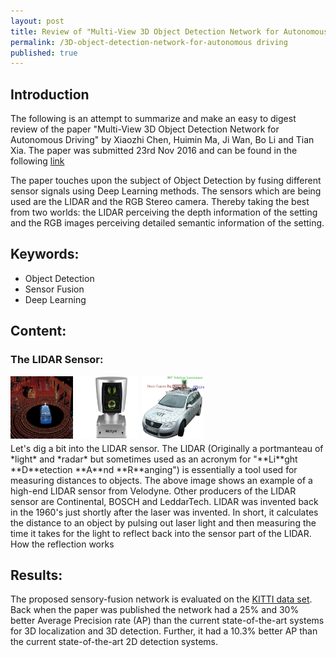 ```yaml
---
layout: post
title: Review of "Multi-View 3D Object Detection Network for Autonomous Driving"
permalink: /3D-object-detection-network-for-autonomous driving
published: true
---
```

## Introduction
The following is an attempt to summarize and make an easy to digest review of the paper "Multi-View 3D Object Detection Network 
for Autonomous Driving" by Xiaozhi Chen, Huimin Ma, Ji Wan, Bo Li and Tian Xia.
The paper was submitted 23rd Nov 2016 and can be found in the following [link](https://arxiv.org/abs/1611.07759)

The paper touches upon the subject of Object Detection by fusing different sensor signals using Deep Learning methods.
The sensors which are being used are the LIDAR and the RGB Stereo camera. Thereby taking the best from two worlds: 
the LIDAR perceiving the depth information of the setting and the RGB images perceiving detailed semantic information of the setting.

## Keywords:
* Object Detection
* Sensor Fusion
* Deep Learning

## Content:
### The LIDAR Sensor:
<img src="https://raw.githubusercontent.com/SimonBuusJensen/SimonBuusJensen.github.io/master/images/lidar-example.jpg" alt="Drawing" style="width: 100px; height: 100px; float: left; margin-right: 1%; margin-bottom: 0.5em;"/>
<img src="https://raw.githubusercontent.com/SimonBuusJensen/SimonBuusJensen.github.io/master/images/lidar-velodyne.png" alt="Drawing" style="width: 100px; height: 100px; float: left; margin-right: 1%; margin-bottom: 0.5em;"/>
<img src="https://raw.githubusercontent.com/SimonBuusJensen/SimonBuusJensen.github.io/master/images/kitti-dataset-car.jpg" alt="Drawing" style="width: 100px; height: 100px; float: left; margin-right: 1%; margin-bottom: 0.5em;"/>
<p style="clear: both;">
Let's dig a bit into the LIDAR sensor. The LIDAR (Originally a portmanteau of *light* and *radar* but sometimes used as an acronym for "**Li**ght **D**etection **A**nd **R**anging") is essentially a tool used for measuring distances to objects. 
The above image shows an example of a high-end LIDAR sensor from Velodyne. Other producers of the LIDAR sensor are Continental, BOSCH and LeddarTech. LIDAR was invented back in the 1960's just shortly after the laser was invented. 
In short, it calculates the distance to an object by pulsing out laser light and then measuring the time it takes for the light to reflect back into the sensor part of the LIDAR. How the reflection works      

## Results:
The proposed sensory-fusion network is evaluated on the [KITTI data set](http://www.cvlibs.net/datasets/kitti/). 
Back when the paper was published the network had a 25% and 30% better Average Precision rate (AP) than the current state-of-the-art systems for 3D localization and 3D detection.
Further, it had a 10.3% better AP than the current state-of-the-art 2D detection systems.
